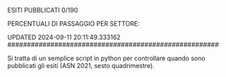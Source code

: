 ESITI PUBBLICATI 0/190 

PERCENTUALI DI PASSAGGIO PER SETTORE:

UPDATED 2024-09-11 20:11:49.333162
###################################################### 

Si tratta di un semplice script in python per controllare quando sono pubblicati gli esiti (ASN 2021, sesto quadrimestre).

